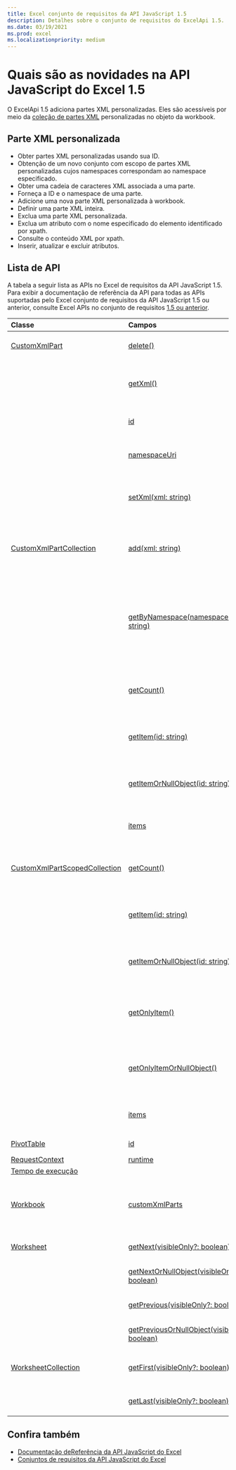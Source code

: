 ```yaml
---
title: Excel conjunto de requisitos da API JavaScript 1.5
description: Detalhes sobre o conjunto de requisitos do ExcelApi 1.5.
ms.date: 03/19/2021
ms.prod: excel
ms.localizationpriority: medium
---
```


# <a name="whats-new-in-excel-javascript-api-15"></a>Quais são as novidades na API JavaScript do Excel 1.5

O ExcelApi 1.5 adiciona partes XML personalizadas. Eles são acessíveis por meio da [coleção de partes XML](/javascript/api/excel/excel.workbook#excel-excel-workbook-customxmlparts-member) personalizadas no objeto da workbook.

## <a name="custom-xml-part"></a>Parte XML personalizada

* Obter partes XML personalizadas usando sua ID.
* Obtenção de um novo conjunto com escopo de partes XML personalizadas cujos namespaces correspondam ao namespace especificado.
* Obter uma cadeia de caracteres XML associada a uma parte.
* Forneça a ID e o namespace de uma parte.
* Adicione uma nova parte XML personalizada à workbook.
* Definir uma parte XML inteira.
* Exclua uma parte XML personalizada.
* Exclua um atributo com o nome especificado do elemento identificado por xpath.
* Consulte o conteúdo XML por xpath.
* Inserir, atualizar e excluir atributos.

## <a name="api-list"></a>Lista de API

A tabela a seguir lista as APIs no Excel de requisitos da API JavaScript 1.5. Para exibir a documentação de referência da API para todas as APIs suportadas pelo Excel conjunto de requisitos da API JavaScript 1.5 ou anterior, consulte Excel APIs no conjunto de requisitos [1.5 ou anterior](/javascript/api/excel?view=excel-js-1.5&preserve-view=true).

| Classe | Campos | Descrição |
|:---|:---|:---|
|[CustomXmlPart](/javascript/api/excel/excel.customxmlpart)|[delete()](/javascript/api/excel/excel.customxmlpart#excel-excel-customxmlpart-delete-member(1))|Exclui a parte XML personalizada.|
||[getXml()](/javascript/api/excel/excel.customxmlpart#excel-excel-customxmlpart-getxml-member(1))|Obtém o conteúdo XML completo da parte XML personalizada.|
||[id](/javascript/api/excel/excel.customxmlpart#excel-excel-customxmlpart-id-member)|A ID da parte XML personalizada.|
||[namespaceUri](/javascript/api/excel/excel.customxmlpart#excel-excel-customxmlpart-namespaceuri-member)|URI do namespace da parte XML personalizada.|
||[setXml(xml: string)](/javascript/api/excel/excel.customxmlpart#excel-excel-customxmlpart-setxml-member(1))|Define o conteúdo XML completo da parte XML personalizada.|
|[CustomXmlPartCollection](/javascript/api/excel/excel.customxmlpartcollection)|[add(xml: string)](/javascript/api/excel/excel.customxmlpartcollection#excel-excel-customxmlpartcollection-add-member(1))|Adiciona uma nova parte XML personalizada à pasta de trabalho.|
||[getByNamespace(namespaceUri: string)](/javascript/api/excel/excel.customxmlpartcollection#excel-excel-customxmlpartcollection-getbynamespace-member(1))|Obtém uma nova coleção com escopo de partes XML personalizadas cujos namespaces correspondem ao namespace especificado.|
||[getCount()](/javascript/api/excel/excel.customxmlpartcollection#excel-excel-customxmlpartcollection-getcount-member(1))|Obtém o número de partes XML personalizadas na coleção.|
||[getItem(id: string)](/javascript/api/excel/excel.customxmlpartcollection#excel-excel-customxmlpartcollection-getitem-member(1))|Obtém uma parte XML personalizada com base em sua ID.|
||[getItemOrNullObject(id: string)](/javascript/api/excel/excel.customxmlpartcollection#excel-excel-customxmlpartcollection-getitemornullobject-member(1))|Obtém uma parte XML personalizada com base em sua ID.|
||[items](/javascript/api/excel/excel.customxmlpartcollection#excel-excel-customxmlpartcollection-items-member)|Obtém os itens filhos carregados nesta coleção.|
|[CustomXmlPartScopedCollection](/javascript/api/excel/excel.customxmlpartscopedcollection)|[getCount()](/javascript/api/excel/excel.customxmlpartscopedcollection#excel-excel-customxmlpartscopedcollection-getcount-member(1))|Obtém o número de partes CustomXML nesta coleção.|
||[getItem(id: string)](/javascript/api/excel/excel.customxmlpartscopedcollection#excel-excel-customxmlpartscopedcollection-getitem-member(1))|Obtém uma parte XML personalizada com base em sua ID.|
||[getItemOrNullObject(id: string)](/javascript/api/excel/excel.customxmlpartscopedcollection#excel-excel-customxmlpartscopedcollection-getitemornullobject-member(1))|Obtém uma parte XML personalizada com base em sua ID.|
||[getOnlyItem()](/javascript/api/excel/excel.customxmlpartscopedcollection#excel-excel-customxmlpartscopedcollection-getonlyitem-member(1))|Se o conjunto contiver exatamente um item, esse método o retornará.|
||[getOnlyItemOrNullObject()](/javascript/api/excel/excel.customxmlpartscopedcollection#excel-excel-customxmlpartscopedcollection-getonlyitemornullobject-member(1))|Se o conjunto contiver exatamente um item, esse método o retornará.|
||[items](/javascript/api/excel/excel.customxmlpartscopedcollection#excel-excel-customxmlpartscopedcollection-items-member)|Obtém os itens filhos carregados nesta coleção.|
|[PivotTable](/javascript/api/excel/excel.pivottable)|[id](/javascript/api/excel/excel.pivottable#excel-excel-pivottable-id-member)|ID da tabela dinâmica.|
|[RequestContext](/javascript/api/excel/excel.requestcontext)|[runtime](/javascript/api/excel/excel.requestcontext#excel-excel-requestcontext-runtime-member)||
|[Tempo de execução](/javascript/api/excel/excel.runtime)|||
|[Workbook](/javascript/api/excel/excel.workbook)|[customXmlParts](/javascript/api/excel/excel.workbook#excel-excel-workbook-customxmlparts-member)|Representa a coleção de partes XML personalizadas contidas nesta workbook.|
|[Worksheet](/javascript/api/excel/excel.worksheet)|[getNext(visibleOnly?: boolean)](/javascript/api/excel/excel.worksheet#excel-excel-worksheet-getnext-member(1))|Obtém a planilha que segue esta.|
||[getNextOrNullObject(visibleOnly?: boolean)](/javascript/api/excel/excel.worksheet#excel-excel-worksheet-getnextornullobject-member(1))|Obtém a planilha que segue esta.|
||[getPrevious(visibleOnly?: boolean)](/javascript/api/excel/excel.worksheet#excel-excel-worksheet-getprevious-member(1))|Obtém a planilha que precede essa.|
||[getPreviousOrNullObject(visibleOnly?: boolean)](/javascript/api/excel/excel.worksheet#excel-excel-worksheet-getpreviousornullobject-member(1))|Obtém a planilha que precede essa.|
|[WorksheetCollection](/javascript/api/excel/excel.worksheetcollection)|[getFirst(visibleOnly?: boolean)](/javascript/api/excel/excel.worksheetcollection#excel-excel-worksheetcollection-getfirst-member(1))|Obtém a primeira planilha na coleção.|
||[getLast(visibleOnly?: boolean)](/javascript/api/excel/excel.worksheetcollection#excel-excel-worksheetcollection-getlast-member(1))|Obtém a última planilha na coleção.|

## <a name="see-also"></a>Confira também

* [Documentação deReferência da API JavaScript do Excel](/javascript/api/excel?view=excel-js-1.5&preserve-view=true)
* [Conjuntos de requisitos da API JavaScript do Excel](excel-api-requirement-sets.md)
